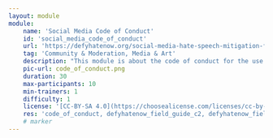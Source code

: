 ```yaml
---
layout: module
module:
    name: 'Social Media Code of Conduct'
    id: 'social_media_code_of_conduct' 
    url: 'https://defyhatenow.org/social-media-hate-speech-mitigation-field-guide-v2-cameroon/'
    tag: 'Community & Moderation, Media & Art'
    description: "This module is about the code of conduct for the use of social media."
    pic-url: code_of_conduct.png
    duration: 30
    max-participants: 10
    min-trainers: 1
    difficulty: 1
    license: '[CC-BY-SA 4.0](https://choosealicense.com/licenses/cc-by-sa-4.0/)'
    res: 'code_of_conduct, defyhatenow_field_guide_c2, defyhatenow_field_guide_c3, defyhatenow_facilitator_notes'
    # marker
---  
```

